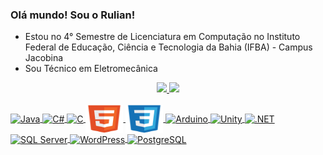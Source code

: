 ### Olá mundo! Sou o Rulian!

  - Estou no 4° Semestre de Licenciatura em Computação no Instituto Federal de Educação, Ciência e Tecnologia da Bahia (IFBA) - Campus Jacobina
  - Sou Técnico em Eletromecânica

<div align = "center">
  <a href = "https://github.com/ruliancruz">
  <img height = "167em" src = "https://github-readme-stats.vercel.app/api?username=ruliancruz&show_icons=true&include_all_commits=true&count_private=true"/>
  <img height = "167em" src = "https://github-readme-stats.vercel.app/api/top-langs/?username=ruliancruz&layout=compact&langs_count=7"/>
</div>
  
<div style="display: inline_block">
  <br>
  <img align = "center" alt = "Java" height = "45" width = "60" src = "https://raw.githubusercontent.com/jmnote/z-icons/master/svg/java.svg">
  <img align = "center" alt = "C#" height = "45" width = "60" src = "https://cdn.jsdelivr.net/gh/devicons/devicon/icons/csharp/csharp-original.svg">
  <img align = "center" alt = "C" height = "45" width = "60" src = "https://raw.githubusercontent.com/jmnote/z-icons/master/svg/c.svg">
  <img align = "center" alt = "HTML" height = "45" width = "60" src = "https://raw.githubusercontent.com/devicons/devicon/master/icons/html5/html5-original.svg">
  <img align = "center" alt = "CSS" height = "45" width = "60" src = "https://raw.githubusercontent.com/devicons/devicon/master/icons/css3/css3-original.svg">
  <img align = "center" alt = "Arduino" height = "45" width = "60" src = "https://cdn.jsdelivr.net/gh/devicons/devicon/icons/arduino/arduino-original.svg">
  <img align = "center" alt = "Unity" height = "45" width = "60" src = "https://cdn.jsdelivr.net/gh/devicons/devicon/icons/unity/unity-original.svg">
  <img align = "center" alt = ".NET" height = "45" width = "60" src = "https://cdn.jsdelivr.net/gh/devicons/devicon/icons/dot-net/dot-net-original.svg">
  <img align = "center" alt = "SQL Server" height = "45" width = "60" src = "https://cdn.jsdelivr.net/gh/devicons/devicon/icons/microsoftsqlserver/microsoftsqlserver-plain.svg">
  <img align = "center" alt = "WordPress" height = "45" width = "60" src = "https://cdn.jsdelivr.net/gh/devicons/devicon/icons/wordpress/wordpress-plain.svg">
  <img align = "center" alt = "PostgreSQL" height = "45 width = "60" src = "https://cdn.jsdelivr.net/gh/devicons/devicon/icons/postgresql/postgresql-original.svg">
</div>
